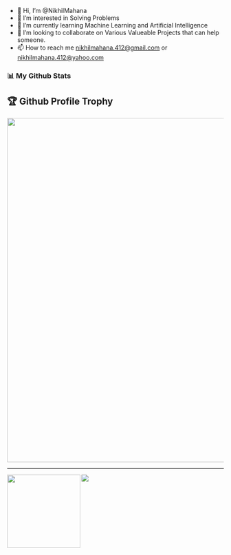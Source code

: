 - 👋 Hi, I’m @NikhilMahana
- 👀 I’m interested in Solving Problems
- 🌱 I’m currently learning Machine Learning and Artificial Intelligence
- 💞️ I’m looking to collaborate on Various Valueable Projects that can help someone.
- 📫 How to reach me nikhilmahana.412@gmail.com or nikhilmahana.412@yahoo.com 

### 📊 My Github Stats



<h2>🏆 Github Profile Trophy</h2></a>
<a href="https://github.com/ryo-ma/github-profile-trophy">
  <img height="800" src="https://github-profile-trophy.vercel.app/?username=NikhilMahana&column=8&theme=algolia&no-frame=true"/>
</a>

---
<div>
  <img height="170" align="left" src="https://github-readme-stats.vercel.app/api?username=NikhilMahana&theme=algolia&count_private=true&include_all_commits=true" />
  <img src="https://github-readme-stats.vercel.app/api/top-langs/?username=NikhilMahana&layout=compact&theme=blue-green" />
</div>

<!---
NikhilMahana/NikhilMahana is a ✨ special ✨ repository because its `README.md` (this file) appears on your GitHub profile.
You can click the Preview link to take a look at your changes.
--->
